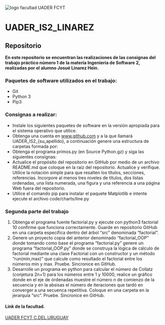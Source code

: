 
![logo facultad UADER FCYT](https://fcytcdelu.uader.edu.ar/themes/fcyt/logo.png)
# UADER_IS2_LINAREZ

## Repositorio
**En este repositorio se encuentran las realizaciones de las consignas del trabajo práctico número 1 de la materia Ingeniería de Software 2, realizadas por el alumno Josué Linarez Hein.** 

### Paquetes de software utilizados en el trabajo:

 - Git
 - Python 3
 - Pip3

###  Consignas a realizar:

 - Instale los siguientes paquetes de software en la versión apropiada
    para el sistema operativo que utilice.
 -  Obtenga una cuenta en www.github.com y a la que llamará UADER_IS2_{su_apellido}, a continuación genere una estructura de
    carpetas formada por:
 - Obtenga el programa primos.py (en Source Python.gz) y siga las siguientes consignas:
 - Actualice el propósito del repositorio en GitHub por medio de un archivo README.md que coloque en la raíz del repositorio. Actualice
    y verifique. Utilice la notación simple para que resalten los
    títulos, secciones, referencias. Incorpore al menos tres niveles de
    títulos, dos listas ordenadas, una lista numerada, una figura y una
    referencia a una página Web fuera del repositorio.
 - Utilice el comando pip para instalar el paquete Matplotlib e intente ejecute el archivo code/charts/line.py

### Segunda parte del trabajo

 1. Obtenga el programa fuente factorial.py y ejecute con python3 factorial 10 confirme que funciona correctamente. Guarde en repositorio GitHub en una carpeta específica dentro del árbol “src” denominada “factorial”.
 2. Genere un proyecto copia del anterior denominado “factorial_OOP” donde tomando como base el programa “factorial.py” genere un programa “factorial_OOP.py” donde se construya la lógica de cálculo de factorial mediante una clase Factorial con un constructor y un método “run(min,max)” que calcule como resultado el factorial entre los números min y max. Pruebe. Sincronice en GitHub.
 3. Desarrolle un programa en python para calcular el número de Collatz (conjetura 2n+1) para los números entre 1 y 10000, realice un gráfico donde en el eje de órdenadas muestre el número n de comienzo de la secuencia y en la absisas el número de iteraciones que tardó en converger a una secuenca repetitiva. Coloque en una carpeta en la jerarquía “src”. Pruebe. Sincronice en GitHub.
 
#### Link de la facultad.
[UADER FCYT C.DEL.URUGUAY](https://fcytcdelu.uader.edu.ar/)
